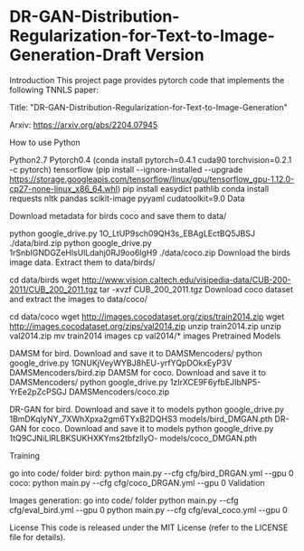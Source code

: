 # DR-GAN-Distribution-Regularization-for-Text-to-Image-Generation-Draft Version


Introduction
This project page provides pytorch code that implements the following TNNLS paper:

Title: "DR-GAN-Distribution-Regularization-for-Text-to-Image-Generation"

Arxiv: https://arxiv.org/abs/2204.07945

How to use
Python

Python2.7
Pytorch0.4 (conda install pytorch=0.4.1 cuda90 torchvision=0.2.1 -c pytorch)
tensorflow (pip install --ignore-installed --upgrade https://storage.googleapis.com/tensorflow/linux/gpu/tensorflow_gpu-1.12.0-cp27-none-linux_x86_64.whl)
pip install easydict pathlib
conda install requests nltk pandas scikit-image pyyaml cudatoolkit=9.0
Data

Download metadata for birds coco and save them to data/

python google_drive.py 1O_LtUP9sch09QH3s_EBAgLEctBQ5JBSJ ./data/bird.zip
python google_drive.py 1rSnbIGNDGZeHlsUlLdahj0RJ9oo6lgH9 ./data/coco.zip
Download the birds image data. Extract them to data/birds/

cd data/birds
wget http://www.vision.caltech.edu/visipedia-data/CUB-200-2011/CUB_200_2011.tgz
tar -xvzf CUB_200_2011.tgz
Download coco dataset and extract the images to data/coco/

cd data/coco
wget http://images.cocodataset.org/zips/train2014.zip
wget http://images.cocodataset.org/zips/val2014.zip
unzip train2014.zip
unzip val2014.zip
mv train2014 images
cp val2014/* images
Pretrained Models





DAMSM for bird. Download and save it to DAMSMencoders/
python google_drive.py 1GNUKjVeyWYBJ8hEU-yrfYQpDOkxEyP3V DAMSMencoders/bird.zip
DAMSM for coco. Download and save it to DAMSMencoders/
python google_drive.py 1zIrXCE9F6yfbEJIbNP5-YrEe2pZcPSGJ DAMSMencoders/coco.zip


DR-GAN for bird. Download and save it to models
python google_drive.py 1BmDKqIyNY_7XWhXpxa2gm6TYxB2DQHS3 models/bird_DMGAN.pth
DR-GAN for coco. Download and save it to models
python google_drive.py 1tQ9CJNiLlRLBKSUKHXKYms2tbfzllyO- models/coco_DMGAN.pth




Training

go into code/ folder
bird: python main.py --cfg cfg/bird_DRGAN.yml --gpu 0
coco: python main.py --cfg cfg/coco_DRGAN.yml --gpu 0
Validation

Images generation:
go into code/ folder
python main.py --cfg cfg/eval_bird.yml --gpu 0
python main.py --cfg cfg/eval_coco.yml --gpu 0

License
This code is released under the MIT License (refer to the LICENSE file for details).
